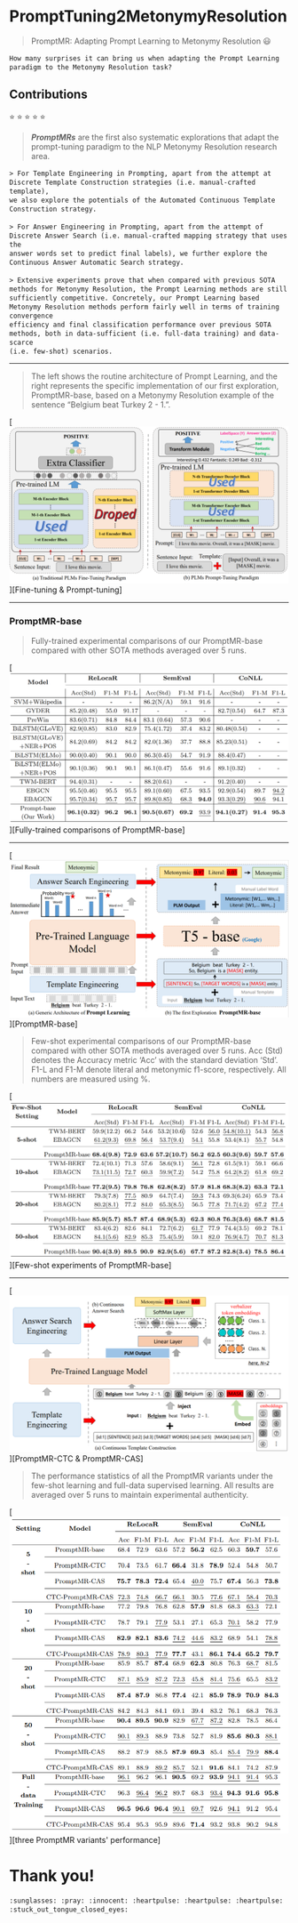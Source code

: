 # PromptTuning2MetonymyResolution

> PromptMR: Adapting Prompt Learning to Metonymy Resolution :smiley:

```
How many surprises it can bring us when adapting the Prompt Learning paradigm to the Metonymy Resolution task?
```
## Contributions

:star: :star: :star: :star: :star:

> ***PromptMRs*** are the first also systematic explorations that adapt the prompt-tuning
paradigm to the NLP Metonymy Resolution research area.

```angular2html
> For Template Engineering in Prompting, apart from the attempt at Discrete Template Construction strategies (i.e. manual-crafted template),
we also explore the potentials of the Automated Continuous Template Construction strategy.

> For Answer Engineering in Prompting, apart from the attempt of Discrete Answer Search (i.e. manual-crafted mapping strategy that uses the 
answer words set to predict final labels), we further explore the Continuous Answer Automatic Search strategy.

> Extensive experiments prove that when compared with previous SOTA methods for Metonymy Resolution, the Prompt Learning methods are still
sufficiently competitive. Concretely, our Prompt Learning based Metonymy Resolution methods perform fairly well in terms of training convergence
efficiency and final classification performance over previous SOTA methods, both in data-sufficient (i.e. full-data training) and data-scarce 
(i.e. few-shot) scenarios.

```

***

> The left shows the routine architecture of Prompt Learning, and the right represents
the specific implementation of our first exploration, PromptMR-base, based on a Metonymy
Resolution example of the sentence “Belgium beat Turkey 2 - 1.”.

[![](/assets/finprocomparisons.PNG "Fine-tuning & Prompt-tuning")][Fine-tuning & Prompt-tuning]

***

### PromptMR-base

> Fully-trained experimental comparisons of our PromptMR-base compared with
other SOTA methods averaged over 5 runs.

[![](/assets/fulltrainPromptMRbase.PNG "Fully-trained comparisons of PromptMR-base")][Fully-trained comparisons of PromptMR-base]

***
[![](/assets/promptbase.PNG "PromptMR-base")][PromptMR-base]

> Few-shot experimental comparisons of our PromptMR-base compared with other
SOTA methods averaged over 5 runs. Acc (Std) denotes the Accuracy metric ‘Acc’ with
the standard deviation ‘Std’. F1-L and F1-M denote literal and metonymic f1-score,
respectively. All numbers are measured using %.

[![](/assets/PromptMR_base_fs.PNG "Few-shot experiments of PromptMR-base")][Few-shot experiments of PromptMR-base]

***

[![](/assets/promptcasandctc.PNG "PromptMR-CTC & PromptMR-CAS")][PromptMR-CTC & PromptMR-CAS]

> The performance statistics of all the PromptMR variants under the few-shot
learning and full-data supervised learning. All results are averaged over 5 runs to maintain
experimental authenticity.

[![](/assets/PromptMRvariants.PNG "three PromptMR variants' performance")][three PromptMR variants' performance]

# Thank you!
```
:sunglasses: :pray: :innocent: :heartpulse: :heartpulse: :heartpulse: 	:stuck_out_tongue_closed_eyes:
```